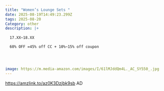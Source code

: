 ```yaml
---
title: "Women’s Lounge Sets "
date: 2025-08-19T14:49:23.299Z
tags: 2025-08-20
Category: other
description: |+
  
  17.XX~18.XX 

  60% OFF =45% off CC + 10%~15% off coupon




image: https://m.media-amazon.com/images/I/61lMJddQm4L._AC_SY550_.jpg
---
```

https://amzlink.to/az0K3Dzjbk9sb AD